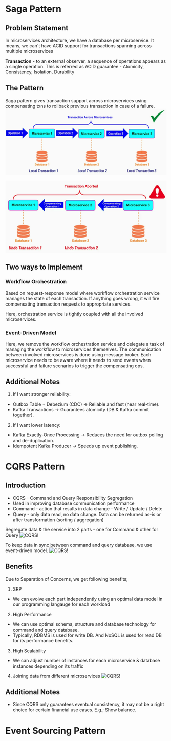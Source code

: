 # Saga Pattern
## Problem Statement
In microservices architecture, we have a database per microservice. It means, we can't have ACID support for transactions spanning across multiple microservices

**Transaction** - to an external observer, a sequence of operations appears as a single operation.
This is referred as ACID guarantee - Atomicity, Consistency, Isolation, Durability

## The Pattern
Saga pattern gives transaction support across microservices using compensating txns to rollback previous transaction in case of a failure.
![Saga pattern!](images/saga1.png)

![Saga pattern!](images/saga2.png)

## Two ways to Implement
### Workflow Orchestration  
Based on request-response model where workflow orchestration service manages the state of each transaction. If anything goes wrong, it will fire compensating transaction requests to appropriate services.

Here, orchestration service is tightly coupled with all the involved microservices. 

### Event-Driven Model
Here, we remove the workflow orchestration service and delegate a task of managing the workflow to microservices themselves. The communication between involved microservices is done using message broker. Each microservice needs to be aware where it needs to send events when successful and failure scenarios to trigger the compensating ops. 

## Additional Notes
1. If I want stronger reliability:
- Outbox Table + Debezium (CDC) → Reliable and fast (near real-time).
- Kafka Transactions → Guarantees atomicity (DB & Kafka commit together).
2. If I want lower latency:
- Kafka Exactly-Once Processing → Reduces the need for outbox polling and de-duplication.
- Idempotent Kafka Producer → Speeds up event publishing.

# CQRS Pattern
## Introduction
- CQRS - Command and Query Responsibility Segregation
- Used in improving database communication performance
- Command - action that results in data change - Write / Update / Delete
- Query - only data read, no data change. Data can be returned as-is or after transformation (sorting / aggregation)

Segregate data & the service into 2 parts - one for Command & other for Query
![CQRS!](image/cqrs1.png)

To keep data in sync between command and query database, we use event-driven model.
![CQRS!](image/cqrs2.png)

## Benefits
Due to Separation of Concerns, we get following benefits;
1. SRP
- We can evolve each part independently using an optimal data model in our programming langauge for each workload 
2. High Performance  
- We can use optimal schema, structure and database technology for command and query database.
- Typically, RDBMS is used for write DB. And NoSQL is used for read DB for its performance benefits.
3. High Scalability
- We can adjust number of instances for each microservice & database instances depending on its traffic
4. Joining data from different microservices
![CQRS!](image/cqrs3.png)

## Additional Notes
- Since CQRS only guarantees eventual consistency, it may not be a right choice for certain financial use cases. E.g.; Show balance.

# Event Sourcing Pattern
